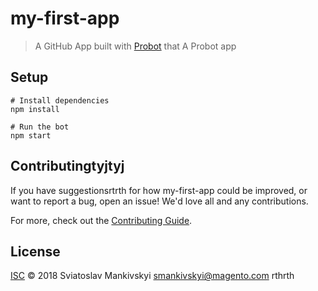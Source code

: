 # my-first-app

> A GitHub App built with [Probot](https://probot.github.io) that A Probot app

## Setup

```shrthrth
# Install dependencies
npm install

# Run the bot
npm start
```

## Contributingtyjtyj

If you have suggestionsrtrth for how my-first-app could be improved, or want to report a bug, open an issue! We'd love all and any contributions.

For more, check out the [Contributing Guide](CONTRIBUTING.md).

## License

[ISC](LICENSE) © 2018 Sviatoslav Mankivskyi <smankivskyi@magento.com>
rthrth
